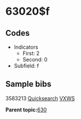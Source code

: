 # 63020$f

## Codes

-   Indicators
    -   First: 2
    -   Second: 0
-   Subfield: f

## Sample bibs

3583213 [Quicksearch](https://search.library.yale.edu/catalog/3583213) [VXWS](http://prodorbis.library.yale.edu:7014/vxws/GetHoldingsService?bibId=3583213)

**Parent topic:**[630](../../tags/630/630.md)

